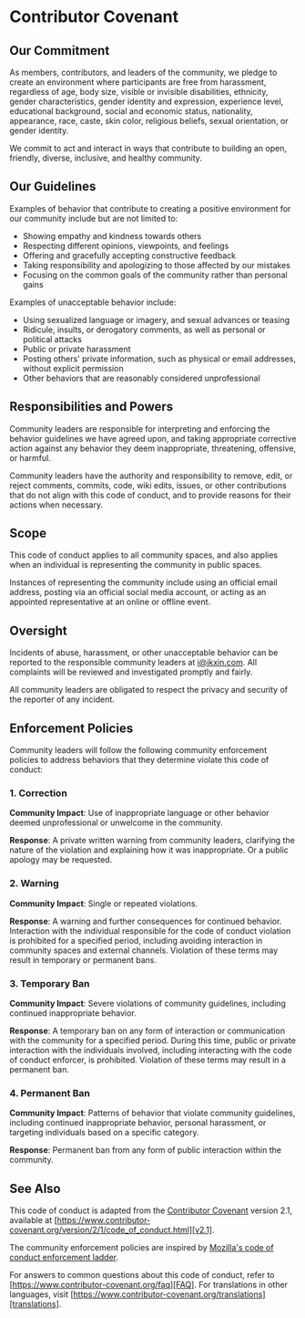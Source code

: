 # Contributor Covenant

## Our Commitment

As members, contributors, and leaders of the community, we pledge to create an environment where participants are free from harassment, regardless of age, body size, visible or invisible disabilities, ethnicity, gender characteristics, gender identity and expression, experience level, educational background, social and economic status, nationality, appearance, race, caste, skin color, religious beliefs, sexual orientation, or gender identity.

We commit to act and interact in ways that contribute to building an open, friendly, diverse, inclusive, and healthy community.

## Our Guidelines

Examples of behavior that contribute to creating a positive environment for our community include but are not limited to:

- Showing empathy and kindness towards others
- Respecting different opinions, viewpoints, and feelings
- Offering and gracefully accepting constructive feedback
- Taking responsibility and apologizing to those affected by our mistakes
- Focusing on the common goals of the community rather than personal gains

Examples of unacceptable behavior include:

- Using sexualized language or imagery, and sexual advances or teasing
- Ridicule, insults, or derogatory comments, as well as personal or political attacks
- Public or private harassment
- Posting others' private information, such as physical or email addresses, without explicit permission
- Other behaviors that are reasonably considered unprofessional

## Responsibilities and Powers

Community leaders are responsible for interpreting and enforcing the behavior guidelines we have agreed upon, and taking appropriate corrective action against any behavior they deem inappropriate, threatening, offensive, or harmful.

Community leaders have the authority and responsibility to remove, edit, or reject comments, commits, code, wiki edits, issues, or other contributions that do not align with this code of conduct, and to provide reasons for their actions when necessary.

## Scope

This code of conduct applies to all community spaces, and also applies when an individual is representing the community in public spaces.

Instances of representing the community include using an official email address, posting via an official social media account, or acting as an appointed representative at an online or offline event.

## Oversight

Incidents of abuse, harassment, or other unacceptable behavior can be reported to the responsible community leaders at i@ikxin.com.
All complaints will be reviewed and investigated promptly and fairly.

All community leaders are obligated to respect the privacy and security of the reporter of any incident.

## Enforcement Policies

Community leaders will follow the following community enforcement policies to address behaviors that they determine violate this code of conduct:

### 1. Correction

**Community Impact**: Use of inappropriate language or other behavior deemed unprofessional or unwelcome in the community.

**Response**: A private written warning from community leaders, clarifying the nature of the violation and explaining how it was inappropriate. Or a public apology may be requested.

### 2. Warning

**Community Impact**: Single or repeated violations.

**Response**: A warning and further consequences for continued behavior. Interaction with the individual responsible for the code of conduct violation is prohibited for a specified period, including avoiding interaction in community spaces and external channels. Violation of these terms may result in temporary or permanent bans.

### 3. Temporary Ban

**Community Impact**: Severe violations of community guidelines, including continued inappropriate behavior.

**Response**: A temporary ban on any form of interaction or communication with the community for a specified period. During this time, public or private interaction with the individuals involved, including interacting with the code of conduct enforcer, is prohibited. Violation of these terms may result in a permanent ban.

### 4. Permanent Ban

**Community Impact**: Patterns of behavior that violate community guidelines, including continued inappropriate behavior, personal harassment, or targeting individuals based on a specific category.

**Response**: Permanent ban from any form of public interaction within the community.

## See Also

This code of conduct is adapted from the [Contributor Covenant][homepage] version 2.1, available at [https://www.contributor-covenant.org/version/2/1/code_of_conduct.html][v2.1].

The community enforcement policies are inspired by [Mozilla's code of conduct enforcement ladder][Mozilla CoC].

For answers to common questions about this code of conduct, refer to [https://www.contributor-covenant.org/faq][FAQ].
For translations in other languages, visit [https://www.contributor-covenant.org/translations][translations].

[homepage]: https://www.contributor-covenant.org
[v2.1]: https://www.contributor-covenant.org/version/2/1/code_of_conduct.html
[Mozilla CoC]: https://github.com/mozilla/diversity
[FAQ]: https://www.contributor-covenant.org/faq
[translations]: https://www.contributor-covenant.org/translations
